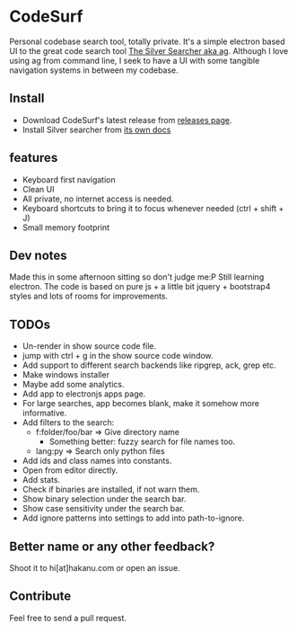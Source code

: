 # CodeSurf

Personal codebase search tool, totally private.
It's a simple electron based UI to the great code search tool [The Silver Searcher aka ag](https://github.com/ggreer/the_silver_searcher).
Although I love using ag from command line, I seek to have a UI with some tangible navigation systems in between my codebase.

## Install

* Download CodeSurf's latest release from [releases page]().
* Install  Silver searcher from [its own docs](https://github.com/ggreer/the_silver_searcher/blob/master/README.md)

## features

* Keyboard first navigation
* Clean UI
* All private, no internet access is needed.
* Keyboard shortcuts to bring it to focus whenever needed (ctrl + shift + J)
* Small memory footprint

## Dev notes

Made this in some afternoon sitting so don't judge me:P Still learning electron.
The code is based on pure js + a little bit jquery + bootstrap4 styles and lots of rooms for improvements.

## TODOs

* Un-render in show source code file.
* jump with ctrl + g in the show source code window. 
* Add support to different search backends like ripgrep, ack, grep etc.
* Make windows installer
* Maybe add some analytics.
* Add app to electronjs apps page.
* For large searches, app becomes blank, make it somehow more informative.
* Add filters to the search:
  * f:folder/foo/bar => Give directory name
    * Something better: fuzzy search for file names too.
  * lang:py => Search only python files
* Add ids and class names into constants.
* Open from editor directly.
* Add stats.
* Check if binaries are installed, if not warn them.
* Show binary selection under the search bar.
* Show case sensitivity under the search bar.
* Add ignore patterns into settings to add into path-to-ignore.


## Better name or any other feedback?

Shoot it to hi[at]hakanu.com or open an issue.

## Contribute

Feel free to send a pull request.

